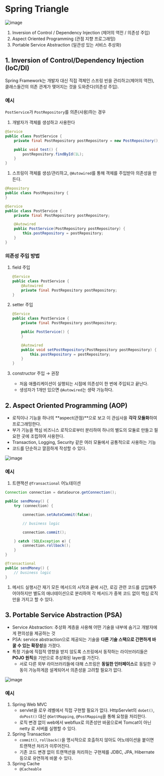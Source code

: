 # Spring Triangle

![image](https://user-images.githubusercontent.com/55528172/174726226-b77b383a-4619-4be0-ae6a-49926a26e086.png)

1. Inversion of Control / Dependency Injection (제어의 역전 / 의존성 주입)
2. Aspect Oriented Programming (관점 지향 프로그래밍)
3. Portable Service Abstraction (일관성 있는 서비스 추상화)


## 1. Inversion of Control/Dependency Injection (IoC/DI)

Spring Framework는 개발자 대신 직접 객체인 스프링 빈을 관리하고(제어의 역전), 클래스들간의 의존 관계가 맺어지는 것을 도와준다(의존성 주입).

### 예시

`PostService`가 `PostRepository`를 의존(사용)하는 경우

1. 개발자가 객체를 생성하고 사용한다

```java
@Service
public class PostService {
	private final PostRepository postRepository = new PostRepository();

	public void test() {
		postRepository.findById(1L);
	}
}
```

1. 스프링이 객체를 생성/관리하고, `@Autowired`를 통해 객체를 주입받아 의존성을 만든다.

```java
@Repository
public class PostRepository {
}
```

```java
@Service
public class PostService {
	private final PostRepository postRepository;

	@Autowired
	public PostService(PostRepository postRepository) {
		this.postRepository = postRepository;
	}
}
```

### 의존성 주입 방법

1. field 주입
    
    ```java
    @Service
    public class PostService {
    	@Autowired
    	private final PostRepository postRepository;
    }
    ```
    
2. setter 주입
    
    ```java
    @Service
    public class PostService {
    	private final PostRepository postRepository;
    
    	public PostService() {
    	}
    
    	@Autowired
    	public void setPostRepository(PostRepository postRepository) {
    		this.postRepository = postRepository;
    	}
    }
    ```
    
3. constructor 주입 → 권장
    - 처음 애플리케이션이 실행되는 시점에 의존성이 한 번에 주입되고 끝난다.
    - 생성자가 1개만 있으면 `@Autowired`는 생략 가능하다.


## 2. Aspect Oriented Programming (AOP)

- 로직이나 기능을 하나의 **aspect(관점)**으로 보고 이 관심사을 **각각 모듈화**하여 프로그래밍한다.
- 부가 기능을 핵심 비즈니스 로직으로부터 분리하여 하나의 별도의 모듈로 만들고 필요한 곳에 조립하여 사용한다.
- Transaction, Logging, Security 같은 여러 모듈에서 공통적으로 사용하는 기능
- 코드를 단순하고 깔끔하게 작성할 수 있다.

![image](https://user-images.githubusercontent.com/55528172/174726314-56b134f5-c5d6-4704-9ca3-eff7c28c2c3e.png)

### 예시

1. 트랜잭션 `@Transactional` 어노테이션

```java
Connection connection = dataSource.getConnection();

public sendMoney() {
	try (connection) {

		connection.setAutoCommit(false);

		// business logic

		connection.commit();

	} catch (SQLException e) {
		connection.rollback();
	}
}
```

```java
@Transactional
public sendMoney() {
	// business logic
}
```

1. 메서드 실행시간 재기
    모든 메서드의 시작과 끝에 시간, 로깅 관련 코드를 삽입해주어야하지만 별도의 애너테이션으로 분리하여 각 메서드가 중복 코드 없이 핵심 로직만을 가지고 할 수 있다.
    

## 3. Portable Service Abstraction (PSA)

- Service Abstraction: 추상화 계층을 사용해 어떤 기술을 내부에 숨기고 개발자에게 편의성을 제공하는 것
- PSA: service abstraction으로 제공되는 기술을 **다른 기술 스택으로 간편하게 바꿀 수 있는 확장성**을 가졌다.
- 특정 기술에 직접적 영향을 받지 않도록 스프링에서 동작하는 라이브러리들은 **POJO 원칙**을 기반으로 추상화된 layer를 가진다.
    - 서로 다른 외부 라이브러리들에 대해 스프링은 **동일한 인터페이스**로 동일한 구동이 가능하게끔 설계되어서 의존성을 고려할 필요가 없다.

![image](https://user-images.githubusercontent.com/55528172/174726369-99c3777f-9ea8-4c63-a87d-98912934f672.png)
### 예시

1. Spring Web MVC
    - servlet을 로우 레벨에서 직접 구현할 필요가 없다. HttpServlet의 `doGet()`, `doPost()` 대신 `@GettMapping`, `@PostMapping`을 통해 요청을 처리한다.
    - 로직 변경 없이 web에서 webflux로 의존성만 바꿈으로써 Tomcat이 아닌 netty 로 서버를 실행할 수 있다.
2. Spring Transaction
    - `commit()`, `rollback()`을 명시적으로 호출하지 않아도 어노테이션을 붙이면 트랜잭션 처리가 이루어진다.
    - 기존 코드 변경 없이 트랜잭션을 처리하는 구현체를 JDBC, JPA, Hibernate 등으로 유연하게 바꿀 수 있다.
3. Spring Cache
    - `@Cacheable`
